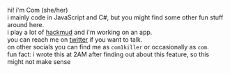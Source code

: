 hi! i'm Com (she/her)<br>
i mainly code in JavaScript and C#, but you might find some other fun stuff around here.<br>
i play a lot of [hackmud](https://www.hackmud.com) and i'm working on an app.<br>
you can reach me on [twitter](https://twitter.com/com1killer) if you want to talk.<br>
on other socials you can find me as `com1killer` or occasionally as `com`.<br>
fun fact: i wrote this at 2AM after finding out about this feature, so this might not make sense
